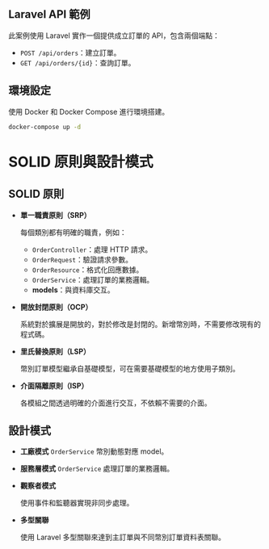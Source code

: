 ## Laravel API 範例

此案例使用 Laravel 實作一個提供成立訂單的 API，包含兩個端點：

- `POST /api/orders`：建立訂單。
- `GET /api/orders/{id}`：查詢訂單。

## 環境設定

使用 Docker 和 Docker Compose 進行環境搭建。

```bash
docker-compose up -d
```

# SOLID 原則與設計模式

## SOLID 原則

- **單一職責原則（SRP）**

  每個類別都有明確的職責，例如：

  - `OrderController`：處理 HTTP 請求。
  - `OrderRequest`：驗證請求參數。
  - `OrderResource`：格式化回應數據。
  - `OrderService`：處理訂單的業務邏輯。
  - **models**：與資料庫交互。

- **開放封閉原則（OCP）**

  系統對於擴展是開放的，對於修改是封閉的。新增幣別時，不需要修改現有的程式碼。

- **里氏替換原則（LSP）**

  幣別訂單模型繼承自基礎模型，可在需要基礎模型的地方使用子類別。

- **介面隔離原則（ISP）**

  各模組之間透過明確的介面進行交互，不依賴不需要的介面。


## 設計模式

- **工廠模式**
  `OrderService` 幣別動態對應 model。

- **服務層模式**
  `OrderService` 處理訂單的業務邏輯。

- **觀察者模式**

  使用事件和監聽器實現非同步處理。

- **多型關聯**

  使用 Laravel 多型關聯來達到主訂單與不同幣別訂單資料表關聯。